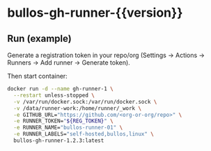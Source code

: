# bullos-gh-runner-{{version}}

## Run (example)
Generate a registration token in your repo/org (Settings → Actions → Runners → Add runner → Generate token).

Then start container:

```bash
docker run -d --name gh-runner-1 \
  --restart unless-stopped \
  -v /var/run/docker.sock:/var/run/docker.sock \
  -v /data/runner-work:/home/runner/_work \
  -e GITHUB_URL="https://github.com/<org-or-org/repo>" \
  -e RUNNER_TOKEN="${REG_TOKEN}" \
  -e RUNNER_NAME="bullos-runner-01" \
  -e RUNNER_LABELS="self-hosted,bullos,linux" \
  bullos-gh-runner-1.2.3:latest

